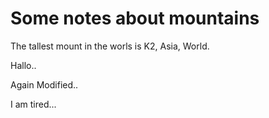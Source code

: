 Some notes about mountains
==========================

The tallest mount in the worls is K2, Asia, World.

Hallo..

Again Modified..

I am tired...
